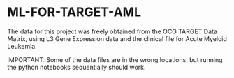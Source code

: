 # ML-FOR-TARGET-AML
The data for this project was freely obtained from the OCG TARGET Data Matrix, using L3 Gene Expression data and the clinical file for Acute Myeloid Leukemia.

IMPORTANT: Some of the data files are in the wrong locations, but running the python notebooks sequentially should work.
